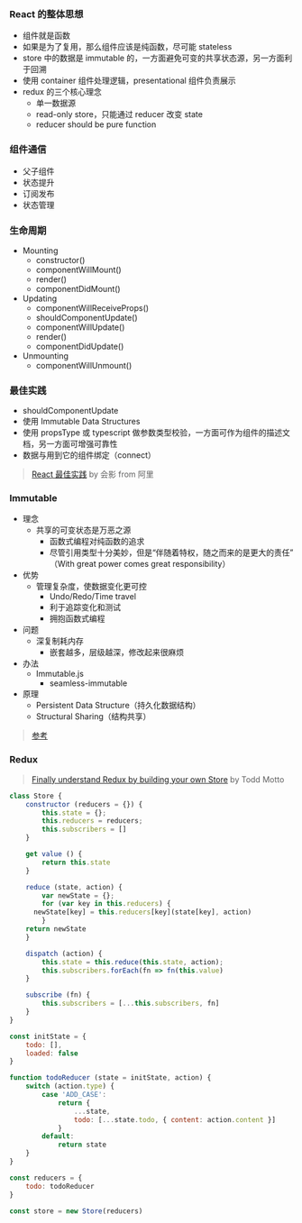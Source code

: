 ### React 的整体思想
- 组件就是函数
- 如果是为了复用，那么组件应该是纯函数，尽可能 stateless
- store 中的数据是 immutable 的，一方面避免可变的共享状态源，另一方面利于回溯
- 使用 container 组件处理逻辑，presentational 组件负责展示
- redux 的三个核心理念
  + 单一数据源
  + read-only store，只能通过 reducer 改变 state
  + reducer should be pure function

### 组件通信
- 父子组件
- 状态提升
- 订阅发布
- 状态管理


### 生命周期
- Mounting
  + constructor()
  + componentWillMount()
  + render()
  + componentDidMount()
- Updating
  + componentWillReceiveProps()
  + shouldComponentUpdate()
  + componentWillUpdate()
  + render()
  + componentDidUpdate()
- Unmounting
  + componentWillUnmount()


### 最佳实践
- shouldComponentUpdate
- 使用 Immutable Data Structures
- 使用 propsType 或 typescript 做参数类型校验，一方面可作为组件的描述文档，另一方面可增强可靠性
- 数据与用到它的组件绑定（connect）

> [React 最佳实践](https://github.com/camsong/blog/issues/6) by 会影 from 阿里


### Immutable
- 理念
  + 共享的可变状态是万恶之源
	+ 函数式编程对纯函数的追求
	+ 尽管引用类型十分美妙，但是“伴随着特权，随之而来的是更大的责任” （With great power comes great responsibility）
- 优势
  + 管理复杂度，使数据变化更可控
	+ Undo/Redo/Time travel
	+ 利于追踪变化和测试
	+ 拥抱函数式编程
- 问题
  + 深复制耗内存
	+ 嵌套越多，层级越深，修改起来很麻烦
- 办法
  + Immutable.js
	+ seamless-immutable
- 原理
  + Persistent Data Structure（持久化数据结构）
  + Structural Sharing（结构共享）

> [参考](https://zhuanlan.zhihu.com/p/20295971)

### Redux

> [Finally understand Redux by building your own Store](https://toddmotto.com/redux-typescript-store) by Todd Motto

```js
class Store {
	constructor (reducers = {}) {
		this.state = {};
		this.reducers = reducers;
		this.subscribers = []
	}

	get value () {
		return this.state
	}

	reduce (state, action) {
		var newState = {};
		for (var key in this.reducers) {
      newState[key] = this.reducers[key](state[key], action)
		}
  	return newState
	}

	dispatch (action) {
		this.state = this.reduce(this.state, action);
		this.subscribers.forEach(fn => fn(this.value)
	}

	subscribe (fn) {
		this.subscribers = [...this.subscribers, fn]
	}
}

const initState = {
	todo: [],
	loaded: false
}

function todoReducer (state = initState, action) {
	switch (action.type) {
		case 'ADD_CASE':
			return {
				...state,
				todo: [...state.todo, { content: action.content }]
			}
		default:
			return state
	}
}

const reducers = {
	todo: todoReducer
}

const store = new Store(reducers)
```